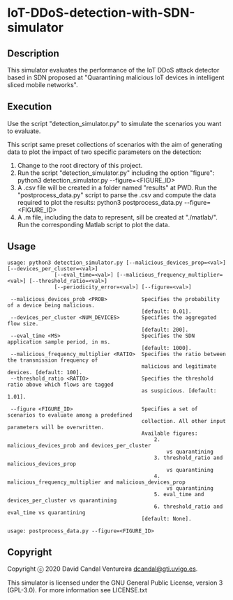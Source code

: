 # IoT-DDoS-detection-with-SDN-simulator

## Description

This simulator evaluates the performance of the IoT DDoS attack detector based in SDN proposed at "Quarantining malicious IoT devices in intelligent sliced mobile networks".

## Execution

Use the script "detection_simulator.py" to simulate the scenarios you want to evaluate.

This script same preset collections of scenarios with the aim of generating data to plot the impact of two specific parameters on the detection:

1. Change to the root directory of this project.
2. Run the script "detection_simulator.py" including the option "figure":  python3 detection_simulator.py --figure=<FIGURE_ID>
3. A .csv file will be created in a folder named "results" at PWD. Run the "postprocess_data.py" script to parse the .csv and compute the data required to plot the results:  python3 postprocess_data.py --figure=<FIGURE_ID>
4. A .m file, including the data to represent, sill be created at "./matlab/". Run the corresponding Matlab script to plot the data.

## Usage

    usage: python3 detection_simulator.py [--malicious_devices_prop=<val>] [--devices_per_cluster=<val>]
                   [--eval_time=<val>] [--malicious_frequency_multiplier=<val>] [--threshold_ratio=<val>]
                   [--periodicity_error=<val>] [--figure=<val>]
    
     --malicious_devices_prob <PROB>           Specifies the probability of a device being malicious.
                                               [default: 0.01].
     --devices_per_cluster <NUM_DEVICES>       Specifies the aggregated flow size.
                                               [default: 200].
     --eval_time <MS>                          Specifies the SDN application sample period, in ms.
                                               [default: 1000].
     --malicious_frequency_multiplier <RATIO>  Specifies the ratio between the transmission frequency of
                                               malicious and legitimate devices. [default: 100].
     --threshold_ratio <RATIO>                 Specifies the threshold ratio above which flows are tagged
                                               as suspicious. [default: 1.01].
    
     --figure <FIGURE_ID>                      Specifies a set of scenarios to evaluate among a predefined
                                               collection. All other input parameters will be overwritten.
                                               Available figures:
                                                   2. malicious_devices_prob and devices_per_cluster
                                                       vs quarantining
                                                   3. threshold_ratio and malicious_devices_prop
                                                       vs quarantining
                                                   4. malicious_frequency_multiplier and malicious_devices_prop
                                                       vs quarantining
                                                   5. eval_time and devices_per_cluster vs quarantining
                                                   6. threshold_ratio and eval_time vs quarantining
                                               [default: None].

    usage: postprocess_data.py --figure=<FIGURE_ID>


## Copyright

Copyright ⓒ 2020 David Candal Ventureira <dcandal@gti.uvigo.es>.

This simulator is licensed under the GNU General Public License, version 3 (GPL-3.0). For more information see LICENSE.txt